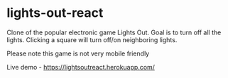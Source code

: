 # lights-out-react

Clone of the popular electronic game Lights Out. Goal is to turn off all the lights. 
Clicking a square will turn off/on neighboring lights. 

Please note this game is not very mobile friendly

Live demo - https://lightsoutreact.herokuapp.com/
